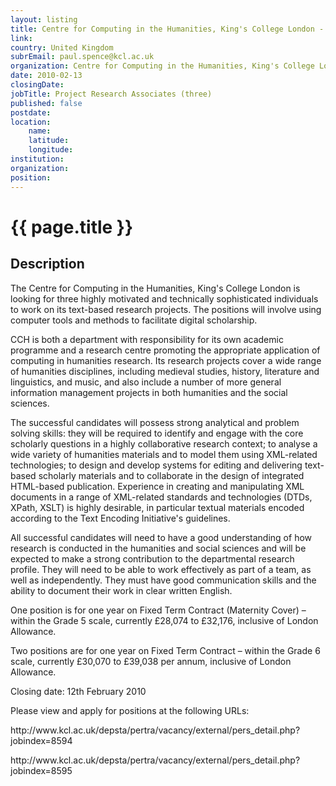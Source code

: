 ```yaml
---
layout: listing
title: Centre for Computing in the Humanities, King's College London - Project Research Associates (three)
link:
country: United Kingdom
subrEmail: paul.spence@kcl.ac.uk
organization: Centre for Computing in the Humanities, King's College London 
date: 2010-02-13
closingDate: 
jobTitle: Project Research Associates (three)
published: false
postdate:
location:
	name: 
	latitude: 
	longitude: 
institution: 
organization: 
position: 
--- 
```



# {{ page.title }}

## Description

<p>The Centre for Computing in the Humanities, King's College London is looking for three highly motivated and technically sophisticated individuals to work on its text-based research projects. The positions will involve using computer tools and methods to facilitate digital scholarship.</p>
<p>CCH is both a department with responsibility for its own academic programme and a research centre promoting the appropriate application of computing in humanities research. Its research projects cover a wide range of humanities disciplines, including medieval studies, history, literature and linguistics, and music, and also include a number of more general information management projects in both humanities and the social sciences.</p>
<p>The successful candidates will possess strong analytical and problem solving skills: they will be required to identify and engage with the core scholarly questions in a highly collaborative research context; to analyse a wide variety of humanities materials and to model them using XML-related technologies; to design and develop systems for editing and delivering text-based scholarly materials and to collaborate in the design of integrated HTML-based publication. Experience in creating and manipulating XML documents in a range of XML-related standards and technologies (DTDs, XPath, XSLT) is highly desirable, in particular textual materials encoded according to the Text Encoding Initiative's guidelines.</p>
<p>All successful candidates will need to have a good understanding of how research is conducted in the humanities and social sciences and will be expected to make a strong contribution to the departmental research profile. They will need to be able to work effectively as part of a team, as well as independently. They must have good communication skills and the ability to document their work in clear written English.</p>
<p>One position is for one year on Fixed Term Contract (Maternity Cover) – within the Grade 5 scale, currently £28,074 to £32,176, inclusive of London Allowance.

Two positions are for one year on Fixed Term Contract – within the Grade 6 scale, currently £30,070 to £39,038 per annum, inclusive of London Allowance.
</p>
<p>Closing date: 12th February 2010</p>
<p>Please view and apply for positions at the following URLs:</p>

<p>http://www.kcl.ac.uk/depsta/pertra/vacancy/external/pers_detail.php?jobindex=8594
</p>
<p>http://www.kcl.ac.uk/depsta/pertra/vacancy/external/pers_detail.php?jobindex=8595</p>
